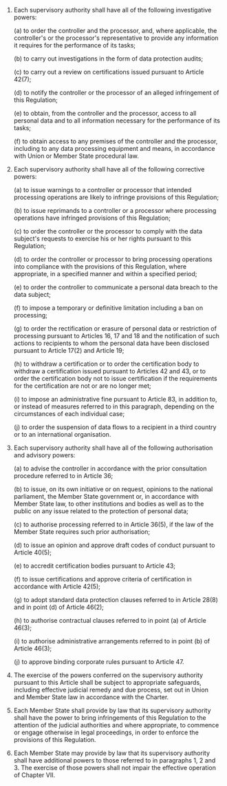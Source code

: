 1. Each supervisory authority shall have all of the following investigative powers:

    (a) to order the controller and the processor, and, where applicable, the controller's or the processor's representative to provide any information it requires for the performance of its tasks;

    (b) to carry out investigations in the form of data protection audits;

    &#40;c) to carry out a review on certifications issued pursuant to Article 42(7);

    (d) to notify the controller or the processor of an alleged infringement of this Regulation;

    (e) to obtain, from the controller and the processor, access to all personal data and to all information necessary for the performance of its tasks;

    (f) to obtain access to any premises of the controller and the processor, including to any data processing equipment and means, in accordance with Union or Member State procedural law.

2. Each supervisory authority shall have all of the following corrective powers:

    (a) to issue warnings to a controller or processor that intended processing operations are likely to infringe provisions of this Regulation;

    (b) to issue reprimands to a controller or a processor where processing operations have infringed provisions of this Regulation;

    &#40;c) to order the controller or the processor to comply with the data subject's requests to exercise his or her rights pursuant to this Regulation;

    (d) to order the controller or processor to bring processing operations into compliance with the provisions of this Regulation, where appropriate, in a specified manner and within a specified period;

    (e) to order the controller to communicate a personal data breach to the data subject;

    (f) to impose a temporary or definitive limitation including a ban on processing;

    (g) to order the rectification or erasure of personal data or restriction of processing pursuant to Articles 16, 17 and 18 and the notification of such actions to recipients to whom the personal data have been disclosed pursuant to Article 17(2) and Article 19;

    (h) to withdraw a certification or to order the certification body to withdraw a certification issued pursuant to Articles 42 and 43, or to order the certification body not to issue certification if the requirements for the certification are not or are no longer met;

    (i) to impose an administrative fine pursuant to Article 83, in addition to, or instead of measures referred to in this paragraph, depending on the circumstances of each individual case;

    (j) to order the suspension of data flows to a recipient in a third country or to an international organisation.

3. Each supervisory authority shall have all of the following authorisation and advisory powers:

    (a) to advise the controller in accordance with the prior consultation procedure referred to in Article 36;

    (b) to issue, on its own initiative or on request, opinions to the national parliament, the Member State government or, in accordance with Member State law, to other institutions and bodies as well as to the public on any issue related to the protection of personal data;

    &#40;c) to authorise processing referred to in Article 36(5), if the law of the Member State requires such prior authorisation;

    (d) to issue an opinion and approve draft codes of conduct pursuant to Article 40(5);

    (e) to accredit certification bodies pursuant to Article 43;

    (f) to issue certifications and approve criteria of certification in accordance with Article 42(5);

    (g) to adopt standard data protection clauses referred to in Article 28(8) and in point (d) of Article 46(2);

    (h) to authorise contractual clauses referred to in point (a) of Article 46(3);

    (i) to authorise administrative arrangements referred to in point (b) of Article 46(3);

    (j) to approve binding corporate rules pursuant to Article 47.

4. The exercise of the powers conferred on the supervisory authority pursuant to this Article shall be subject to appropriate safeguards, including effective judicial remedy and due process, set out in Union and Member State law in accordance with the Charter.

5. Each Member State shall provide by law that its supervisory authority shall have the power to bring infringements of this Regulation to the attention of the judicial authorities and where appropriate, to commence or engage otherwise in legal proceedings, in order to enforce the provisions of this Regulation.

6. Each Member State may provide by law that its supervisory authority shall have additional powers to those referred to in paragraphs 1, 2 and 3. The exercise of those powers shall not impair the effective operation of Chapter VII.
